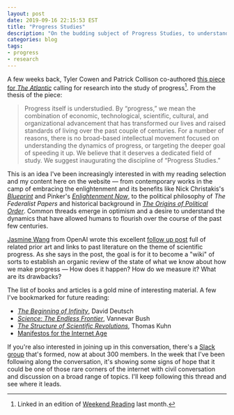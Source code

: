```yaml
---
layout: post
date: 2019-09-16 22:15:53 EST
title: "Progress Studies"
description: "On the budding subject of Progress Studies, to understand better how society makes advances in science and technology."
categories: blog
tags:
- progress
- research
---
```


A few weeks back, Tyler Cowen and Patrick Collison co-authored [this piece for _The Atlantic_](https://www.theatlantic.com/science/archive/2019/07/we-need-new-science-progress/594946/ "We Need a New Science of Progress") calling for research into the study of progress[^progress]. From the thesis of the piece:

> Progress itself is understudied. By “progress,” we mean the combination of economic, technological, scientific, cultural, and organizational advancement that has transformed our lives and raised standards of living over the past couple of centuries. For a number of reasons, there is no broad-based intellectual movement focused on understanding the dynamics of progress, or targeting the deeper goal of speeding it up. We believe that it deserves a dedicated field of study. We suggest inaugurating the discipline of “Progress Studies.”

This is an idea I've been increasingly interested in with my reading selection and my content here on the website — from contemporary works in the camp of embracing the enlightenment and its benefits like Nick Christakis's _[Blueprint](/books/christakis-blueprint/ "Blueprint")_ and Pinker's _[Enlightenment Now](/books/pinker-enlightenment-now/ "Enlightenment Now")_, to the political philosophy of _The Federalist Papers_ and historical background in _[The Origins of Political Order](/books/fukuyama-the-origins-of-political-order/ "The Origins of Political Order")_. Common threads emerge in optimism and a desire to understand the dynamics that have allowed humans to flourish over the course of the past few centuries.

[Jasmine Wang](https://twitter.com/j_asminewang "Jasmine Wang on Twitter") from OpenAI wrote this excellent [follow up post](https://jasminew.me/post/progress/ "Progress Studies") full of related prior art and links to past literature on the theme of scientific progress. As she says in the post, the goal is for it to become a "wiki" of sorts to establish an organic review of the state of what we know about how we make progress — How does it happen? How do we measure it? What are its drawbacks?

The list of books and articles is a gold mine of interesting material. A few I've bookmarked for future reading:

* _[The Beginning of Infinity](https://www.goodreads.com/book/show/10483171-the-beginning-of-infinity "The Beginning of Infinity")_, David Deutsch
* _[Science: The Endless Frontier](https://www.nsf.gov/od/lpa/nsf50/vbush1945.htm "Science: The Endless Frontier")_, Vannevar Bush
* _[The Structure of Scientific Revolutions](https://www.goodreads.com/book/show/61539.The_Structure_of_Scientific_Revolutions "The Structure of Scientific Revolutions")_, Thomas Kuhn
* [Manifestos for the Internet Age](https://github.com/greyscalepress/manifestos/tree/master/content/manifestos "Manifestos for the Internet Age")

If you're also interested in joining up in this conversation, there's a [Slack group](https://twitter.com/j_asminewang/status/1165832782649544704 "Progress Studies Slack") that's formed, now at about 300 members. In the week that I've been following along the conversation, it's showing some signs of hope that it could be one of those rare corners of the internet with civil conversation and discussion on a broad range of topics. I'll keep following this thread and see where it leads.

[^progress]: Linked in an edition of [Weekend Reading](/post/weekend-reading-nvultra-progress-and-commaai/ "Weekend Reading: nvUltra, Progress Studies, and Comma.ai") last month.

